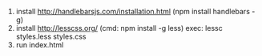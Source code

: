 1. install http://handlebarsjs.com/installation.html (npm install handlebars -g)
2. install http://lesscss.org/ (cmd: npm install -g less) exec: lessc styles.less styles.css
3. run index.html
